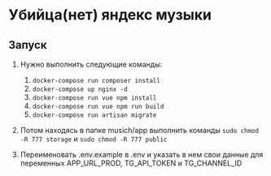 # Убийца(нет) яндекс музыки

## Запуск

1. Нужно выполнить следующие команды:

   1. `docker-compose run composer install`
   2. `docker-compose up nginx -d`
   3. `docker-compose run vue npm install`
   4. `docker-compose run vue npm run build`
   5. `docker-compose run artisan migrate`

2. Потом находясь в папке musich/app выполнить команды `sudo chmod -R 777 storage` и `sudo chmod -R 777 public`

3. Переименовать .env.example в .env и указать в нем свои данные для переменных APP_URL_PROD, TG_API_TOKEN и TG_CHANNEL_ID

